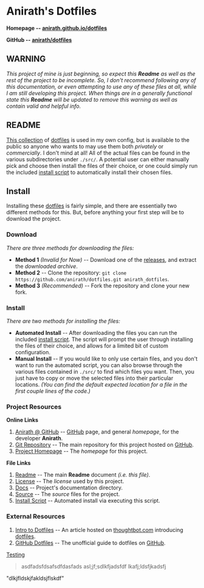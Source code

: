 # Anirath's Dotfiles #

**Homepage -- [anirath.github.io/dotfiles][1]**

**GitHub -- [anirath/dotfiles][8]**

## WARNING ##
*This project of mine is just beginning, so expect this **Readme** as well as the rest of the project to be*
*incomplete. So, I don't recommend following any of this documentation, or even attempting to use any of*
*these files at all, while I am still developing this project. When things are in a generally functional*
*state this **Readme** will be updated to remove this warning as well as contain valid and helpful info.*

## README ##
[This collection][1] of [dotfiles][2] is used in my own config, but is available to the public so anyone who
wants to may use them both *privately* or *commercially*. I don't mind at all! All of the actual files can be
found in the various subdirectories under `./src/`. A potential user can either manually pick and choose then
install the files of their choice, or one could simply run the included [install script](install.sh) to
automatically install their chosen files.

## Install ##
Installing these [dotfiles][2] is fairly simple, and there are essentially two different methods for this.
But, before anything your first step will be to download the project.

### Download ###
*There are three methods for downloading the files:*
- **Method 1** *(Invalid for Now)* -- Download one of the [releases][9], and extract the *downloaded archive*.
- **Method 2** -- Clone the repository: `git clone https://github.com/anirath/dotfiles.git anirath_dotfiles`.
- **Method 3** *(Recommended)* -- Fork the repository and clone your new fork.

### Install ###
*There are two methods for installing the files:*
- **Automated Install** -- After downloading the files you can run the included [install script](install.sh).
The script will prompt the user through installing the files of their choice, and allows for a limited bit of
custom configuration.
- **Manual Install** -- If you would like to only use certain files, and you don't want to run the automated
script, you can also browse through the various files contained in `./src/` to find which files you want.
Then, you just have to copy or move the selected files into their particular locations.
*(You can find the default expected location for a file in the first couple lines of the code.)*

### Project Resources ###
**Online Links**
1. [Anirath @ GitHub][7] -- [GitHub][6] page, and general *homepage*, for the developer **Anirath**.
2. [Git Repository][8] -- The main repository for this project hosted on [GitHub][6].
3. [Project Homepage][1] -- The *homepage* for this project.

**File Links**
1. [Readme](docs/readme.md) -- The main **Readme** document *(i.e. this file)*.
2. [License](docs/license.md) -- The *license* used by this project.
3. [Docs](docs/) -- Project's documentation directory.
4. [Source](src/) -- The *source* files for the project.
5. [Install Script](install.sh) -- Automated install via executing this script.

### External Resources ###
1. [Intro to Dotfiles][3] -- An article hosted on [thoughtbot.com][4] introducing [dotfiles][2].
2. [GitHub Dotfiles][5] -- The unofficial guide to dotfiles on [GitHub][6].

[Testing](https://google.com/)

> asdfadsfdsafsdfdasfads
> asl;jf;sdlkfjadsfdf
> lkafj;ldsfjkadsfj

"dlkjfldskjfakldsjflskdf"


[1]: https://anirath.github.io/dotfiles/
[2]: https://en.wikipedia.org/wiki/Hidden_file_and_hidden_directory
[3]: https://thoughtbot.com/upcase/videos/intro-to-dotfiles
[4]: https://thoughtbot.com/
[5]: https://dotfiles.github.io/
[6]: https://www.github.com/
[7]: https://anirath.github.io/
[8]: https://github.com/anirath/dotfiles
[9]: https://github.com/anirath/dotfiles/releases
